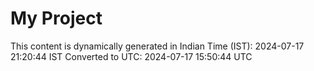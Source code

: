 # My Project

This content is dynamically generated in Indian Time (IST): 2024-07-17 21:20:44 IST
Converted to UTC: 2024-07-17 15:50:44 UTC
